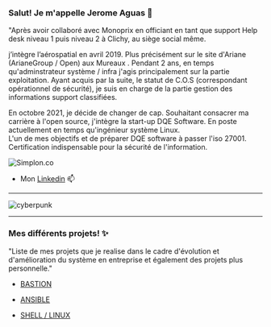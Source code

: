 ### Salut! Je m'appelle Jerome Aguas 👋
  
"Après avoir collaboré avec Monoprix en officiant en tant que support Help desk niveau 1 puis niveau 2 à Clichy, au siège social même. 

j’intègre l’aérospatial en avril 2019. 
Plus précisément sur le site d'Ariane (ArianeGroup / Open) aux Mureaux .
Pendant 2 ans, en temps qu'adminstrateur système / infra j'agis principalement sur la partie exploitation. 
Ayant acquis par la suite, le statut de C.O.S (correspondant opérationnel de sécurité), je suis en charge de la partie gestion des informations support classifiées.

En octobre 2021, je décide de changer de cap. Souhaitant consacrer ma carrière à l'open source, j'intègre la start-up DQE Software.
En poste actuellement en temps qu'ingénieur système Linux.  
L'un de mes objectifs et de préparer DQE software à passer l'iso 27001. Certification indispensable pour la sécurité de l'information.

![Simplon.co](https://64.media.tumblr.com/017610fc57565d741fa9590e3892caaf/05716ba0c46b3c10-e3/s500x750/d8127f1cc67928d8c106c9f34ba9f32aa5eb1130.gif)


 * Mon [Linkedin](https://www.linkedin.com/in/j%C3%A9r%C3%B4me-aguas/)    📫
------

![cyberpunk](https://cdn2.downdetector.com/static/uploads/logo/github-logo.png) 


------

### Mes différents projets! ✨
"Liste de mes projets que je realise dans le cadre d'évolution et d'amélioration du système en entreprise et également des projets plus personnelle."



* [BASTION](https://github.com/jeyinked/BASTION)

* [ANSIBLE](https://github.com/jeyinked/ANSIBLE)

* [SHELL / LINUX ](https://github.com/jeyinked/SCRIPTING-SHELL-BASH)
 




